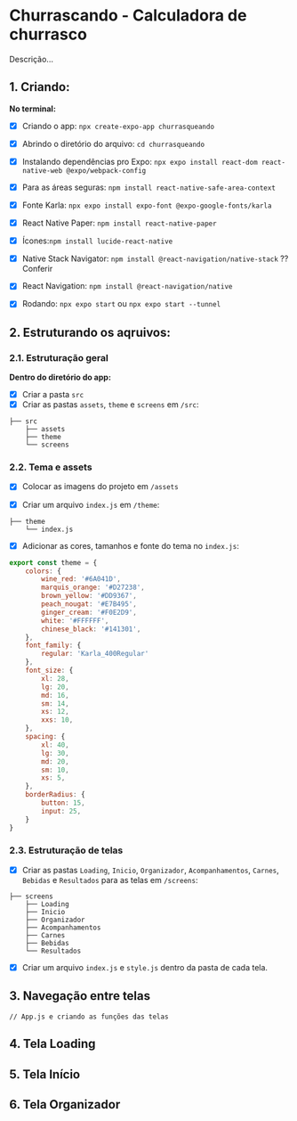 # Churrascando - Calculadora de churrasco
Descrição...

## 1. Criando:
**No terminal:**
- [x] Criando o app: `npx create-expo-app churrasqueando`
- [x] Abrindo o diretório do arquivo: `cd churrasqueando`
- [x] Instalando dependências pro Expo: `npx expo install react-dom react-native-web @expo/webpack-config`
- [x] Para as áreas seguras: `npm install react-native-safe-area-context`
- [x] Fonte Karla: `npx expo install expo-font @expo-google-fonts/karla`
- [x] React Native Paper: `npm install react-native-paper`
- [x] Ícones:`npm install lucide-react-native`
- [x] Native Stack Navigator: `npm install @react-navigation/native-stack` ?? Conferir
- [x] React Navigation: `npm install @react-navigation/native`

- [x] Rodando: `npx expo start` ou `npx expo start --tunnel`





## 2. Estruturando os aqruivos:

### 2.1. Estruturação geral
**Dentro do diretório do app:**
- [x] Criar a pasta `src` 
- [x] Criar as pastas `assets`, `theme` e `screens` em `/src`:
```
├── src
    ├── assets
    ├── theme
    └── screens
```

### 2.2. Tema e assets
- [x] Colocar as imagens do projeto em `/assets` 

- [x] Criar um arquivo `index.js` em `/theme`:
```
├── theme
    └── index.js
```

- [x] Adicionar as cores, tamanhos e fonte do tema no `index.js`:
```js
export const theme = {
    colors: {
        wine_red: '#6A041D',
        marquis_orange: '#D27238',
        brown_yellow: '#DD9367',
        peach_nougat: '#E7B495',
        ginger_cream: '#F0E2D9',
        white: '#FFFFFF',
        chinese_black: '#141301',
    },
    font_family: {
        regular: 'Karla_400Regular'
    },
    font_size: {
        xl: 28,
        lg: 20,
        md: 16,
        sm: 14,
        xs: 12,
        xxs: 10,
    },
    spacing: {
        xl: 40,
        lg: 30,
        md: 20,
        sm: 10,
        xs: 5,
    },
    borderRadius: {
        button: 15,
        input: 25,
    }
}
```

### 2.3. Estruturação de telas
- [x] Criar as pastas `Loading`, `Inicio`, `Organizador`, `Acompanhamentos`, `Carnes`, `Bebidas` e `Resultados` para as telas em `/screens`: 
```
├── screens
    ├── Loading
    ├── Inicio
    ├── Organizador
    ├── Acompanhamentos
    ├── Carnes
    ├── Bebidas
    └── Resultados
```

- [x] Criar um arquivo `index.js` e `style.js` dentro da pasta de cada tela.



## 3. Navegação entre telas
`// App.js e criando as funções das telas`

## 4. Tela Loading

## 5. Tela Início

## 6. Tela Organizador